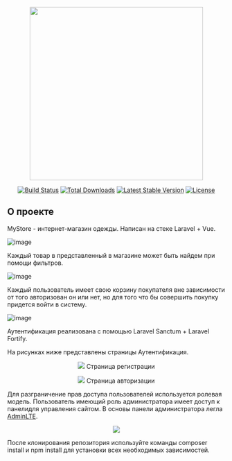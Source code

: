 <p align="center"><a href="https://laravel.com" target="_blank"><img src="https://raw.githubusercontent.com/laravel/art/master/logo-lockup/5%20SVG/2%20CMYK/1%20Full%20Color/laravel-logolockup-cmyk-red.svg" width="400"></a></p>

<p align="center">
<a href="https://travis-ci.org/laravel/framework"><img src="https://travis-ci.org/laravel/framework.svg" alt="Build Status"></a>
<a href="https://packagist.org/packages/laravel/framework"><img src="https://img.shields.io/packagist/dt/laravel/framework" alt="Total Downloads"></a>
<a href="https://packagist.org/packages/laravel/framework"><img src="https://img.shields.io/packagist/v/laravel/framework" alt="Latest Stable Version"></a>
<a href="https://packagist.org/packages/laravel/framework"><img src="https://img.shields.io/packagist/l/laravel/framework" alt="License"></a>
</p>

## О проекте

MyStore - интернет-магазин одежды. Написан на стеке Laravel + Vue. 

![image](https://user-images.githubusercontent.com/99824321/184371469-e205b03d-8649-4609-8988-7100a48e4b4e.png)

Каждый товар в представленный в магазине может быть найдем при помощи фильтров.

![image](https://user-images.githubusercontent.com/99824321/184372586-c97426c8-3dc4-4bf0-a045-7f56f572c19e.png)

Каждый пользователь имеет свою корзину покупателя вне зависимости от того авторизован он или нет, но для того что бы совершить покупку придется войти в систему.

![image](https://user-images.githubusercontent.com/99824321/184372996-c05f2b96-e983-4320-9035-8e41962be2e9.png)


Аутентификация реализована с помощью Laravel Sanctum + Laravel Fortify. 

На рисунках ниже представлены страницы Аутентификация.
<p align="center">
    <img src="https://user-images.githubusercontent.com/99824321/184367092-83275420-34fc-4cbb-a3bb-6d4526b68fd8.png"/>
    Страница регистрации
</p>
<p align="center">
    <img src="https://user-images.githubusercontent.com/99824321/184368725-2f9df231-c137-4ea5-a5f8-8c7c8002a272.png"/>
    Страница авторизации
</p>

Для разграничение прав доступа пользователей используется ролевая модель. Пользователь имеющий роль администратора имеет доступ к панелидля управления сайтом.
В основы панели администратора легла <a href="https://adminlte.io/">AdminLTE</a>.
<p align="center">
    <img src="https://user-images.githubusercontent.com/99824321/184370222-cf1abaae-7d95-4b2d-b9c3-efa2ea1eea86.png"/>
</p>


После клонирования репозитория используйте команды composer install и npm install для установки всех необходимых зависимостей.
